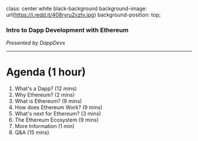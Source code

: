 class: center white black-background
background-image: url(https://i.redd.it/408ryru2vzty.jpg)
background-position: top;

### Intro to Dapp Development with Ethereum
*Presented by DappDevs*

---

# Agenda (1 hour)
1. What's a Dapp? (12 mins)
2. Why Ethereum? (2 mins)
3. What is Ethereum? (9 mins)
4. How does Ethereum Work? (9 mins)
5. What's next for Ethereum? (3 mins)
6. The Ethereum Ecosystem (9 mins)
7. More Information (1 min)
8. Q&A (15 mins)
